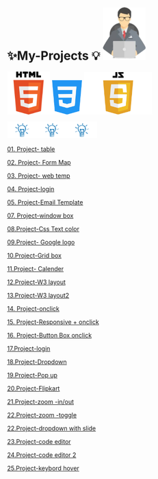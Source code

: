 # ✨My-Projects 💡 <img src="proj1-removebg-preview.png"  width="100px">

<img src="html-tutorial.png" width ="100px"><img src="mycss.png" width ="80px"><img src="JavaScript-Logo.png" width="159px" >


<img src="light-removebg-preview.png" width ="70px"><img src="light-removebg-preview.png" width ="70px"><img src="light-removebg-preview.png" width ="70px">


<a href="https://manishdeveloper333.github.io/table basic 2.html">01. Project- table</a>


<a href="https://manishdeveloper333.github.io/form google map.html">02. Project- Form Map</a>


<a href="https://manishdeveloper333.github.io/Projects/web page 1.html">03. Project- web temp</a>


<a href="https://manishdeveloper333.github.io/Projects/web page -login page.html">04. Project-login</a>


<a href="https://manishdeveloper333.github.io/template demo 4.html"> 05. Project-Email Template</a>


<a href="https://manishdeveloper333.github.io/Projects/window slide box.html">07. Project-window box</a>


<a href="https://manishdeveloper333.github.io/css text color 05.html"> 08.Project-Css Text color</a>


<a href="https://manishdeveloper333.github.io/GOOGLE logo demo.html"> 09.Project- Google logo</a>


<a href="https://manishdeveloper333.github.io/kolgrid.html"> 10.Project-Grid box </a>


<a href="https://manishdeveloper333.github.io/calender-grid.html"> 11.Project- Calender </a>


<a href="https://manishdeveloper333.github.io/Projects/w3layout1.html">12.Project-W3 layout</a>


<a href="https://manishdeveloper333.github.io/Projects/w3layout3.html">13.Project-W3 layout2</a>


<a href="https://manishdeveloper333.github.io/javascript project-5.html"> 14. Project-onclick</a>


<a href="https://manishdeveloper333.github.io/javascript project-4 responsive.html"> 15. Project-Responsive + onclick</a>

<a href="https://manishdeveloper333.github.io/javascript poject 7-box position.html"> 16. Project-Button Box onclick</a>

<a href="https://manishdeveloper333.github.io/Projects/javascript project- Login.html">17.Project-login</a>

<a href="https://manishdeveloper333.github.io/Projects/javascript project-dropdown.html">18.Project-Dropdown</a>

<a href="https://manishdeveloper333.github.io/Projects/javascript project-pop up closed.html">19.Project-Pop up </a>

<a href="https://manishdeveloper333.github.io/Projects/flipkart.html">20.Project-Flipkart</a>

<a href="https://manishdeveloper333.github.io/Projects/zoom in-out">21.Project-zoom -in/out</a>

<a href="https://manishdeveloper333.github.io/Projects/animart4e toggle">22.Project-zoom -toggle</a>


<a href="https://manishdeveloper333.github.io/Projects/slide drop down">22.Project-dropdown with slide</a>

<a href="https://manishdeveloper333.github.io/code editor.html">23.Project-code editor </a>


<a href="https://manishdeveloper333.github.io/my code editor.html">24.Project-code editor 2 </a>

<a href="https://manishdeveloper333.github.io/Projects/ms keyword.html">25.Project-keybord hover</a>



